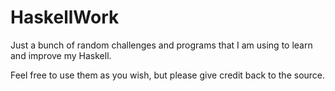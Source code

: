 # HaskellWork

Just a bunch of random challenges and programs that I am using to learn and improve my Haskell.

Feel free to use them as you wish, but please give credit back to the source.
